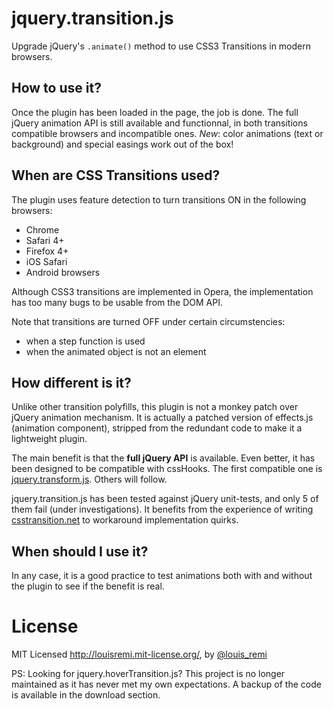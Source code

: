 jquery.transition.js
====================

Upgrade jQuery's `.animate()` method to use CSS3 Transitions in modern browsers.

How to use it?
--------------

Once the plugin has been loaded in the page, the job is done.
The full jQuery animation API is still available and functionnal, in both transitions compatible browsers and incompatible ones. *New*: color animations (text or background) and special easings work out of the box!

When are CSS Transitions used?
-----------------------------

The plugin uses feature detection to turn transitions ON in the following browsers:
- Chrome
- Safari 4+
- Firefox 4+
- iOS Safari
- Android browsers

Although CSS3 transitions are implemented in Opera, the implementation has too many bugs to be usable from the DOM API.

Note that transitions are turned OFF under certain circumstencies:
- when a step function is used
- when the animated object is not an element

How different is it?
--------------------

Unlike other transition polyfills, this plugin is not a monkey patch over jQuery animation mechanism.
It is actually a patched version of effects.js (animation component), stripped from the redundant code to make it a lightweight plugin.

The main benefit is that the **full jQuery API** is available.
Even better, it has been designed to be compatible with cssHooks.
The first compatible one is [jquery.transform.js](http://github.com/louisremi/jquery.transform.js).
Others will follow.

jquery.transition.js has been tested against jQuery unit-tests, and only 5 of them fail (under investigations).
It benefits from the experience of writing [csstransition.net](http://www.csstransition.net/) to workaround implementation quirks.

When should I use it?
---------------------

In any case, it is a good practice to test animations both with and without the plugin to see if the benefit is real.

License
=======

MIT Licensed http://louisremi.mit-license.org/, by [@louis_remi](http://twitter.com/louis_remi)
  
  

PS: Looking for jquery.hoverTransition.js? This project is no longer maintained as it has never met my own expectations. A backup of the code is available in the download section.